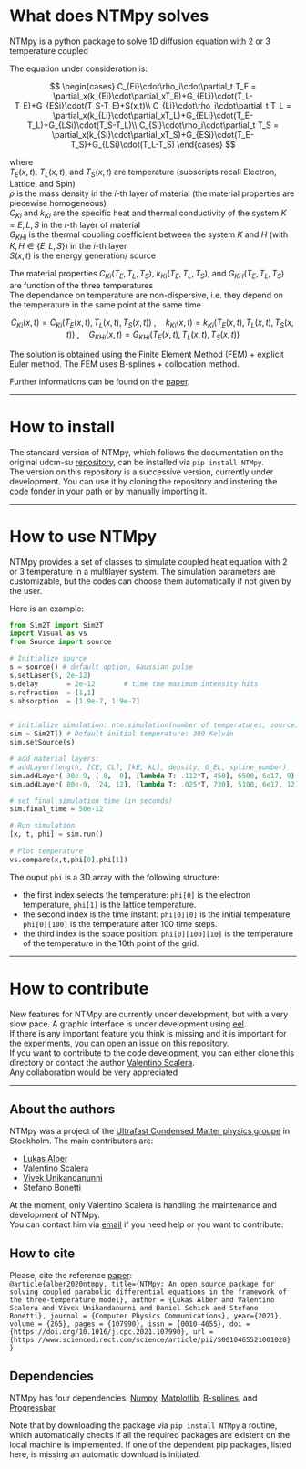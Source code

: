# What does NTMpy solves
NTMpy is a python package to solve 1D diffusion equation with 2 or 3 temperature coupled

The equation under consideration is:

$$
\begin{cases}
C_{Ei}\cdot\rho_i\cdot\partial_t T_E = \partial_x(k_{Ei}\cdot\partial_xT_E)+G_{ELi}\cdot(T_L-T_E)+G_{ESi}\cdot(T_S-T_E)+S(x,t)\\
C_{Li}\cdot\rho_i\cdot\partial_t T_L = \partial_x(k_{Li}\cdot\partial_xT_L)+G_{ELi}\cdot(T_E-T_L)+G_{LSi}\cdot(T_S-T_L)\\
C_{Si}\cdot\rho_i\cdot\partial_t T_S = \partial_x(k_{Si}\cdot\partial_xT_S)+G_{ESi}\cdot(T_E-T_S)+G_{LSi}\cdot(T_L-T_S)
\end{cases}
$$
 
where </br>
$T_E(x,t)$, $T_L(x,t)$, and $T_S(x,t)$ are temperature (subscripts recall Electron, Lattice, and Spin) </br>
$\rho$ is the mass density in the $i$-th layer of material (the material properties are piecewise homogeneous) </br>
$C_{Ki}$ and $k_{Ki}$ are the specific heat and thermal conductivity of the system $K = E,L,S$ in the $i$-th layer of material </br>
$G_{KHi}$ is the thermal coupling coefficient between the system $K$ and $H$ (with $K,H\in \lbrace E,L,S\rbrace$) in the $i$-th layer </br>
$S(x,t)$ is the energy generation/ source </br>

The material properties $C_{Ki}(T_E,T_L,T_S)$, $k_{Ki}(T_E,T_L,T_S)$, and $G_{KH}(T_E,T_L,T_S)$ are function of the three temperatures </br>
The dependance on temperature are non-dispersive, i.e. they depend on the temperature in the same point at the same time

$$C_{Ki}(x,t) = C_{Ki}(T_E(x,t),T_L(x,t),T_S(x,t))\ ,\quad k_{Ki}(x,t) = k_{Ki}(T_E(x,t),T_L(x,t),T_S(x,t))\ ,\quad G_{KHi}(x,t) = G_{KHi}(T_E(x,t),T_L(x,t),T_S(x,t))$$

The solution is obtained using the Finite Element Method (FEM) + explicit Euler method. The FEM uses B-splines + collocation method. 

Further informations can be found on the [paper](https://www.sciencedirect.com/science/article/pii/S0010465521001028?via%3Dihub).

------------------------------------------------------------------------------------------------------------------

# How to install
The standard version of NTMpy, which follows the documentation on the original udcm-su [repository](https://github.com/udcm-su/NTMpy), can be installed via `pip install NTMpy`.</br>
The version on this repository is a successive version, currently under development. You can use it by cloning the repository and instering the code fonder in your path or by manually importing it.

------------------------------------------------------------------------------------------------------------------

# How to use NTMpy
NTMpy provides a set of classes to simulate coupled heat equation with 2 or 3 temperature in a multilayer system.
The simulation parameters are customizable, but the codes can choose them automatically if not given by the user.

Here is an example:
```python
from Sim2T import Sim2T 
import Visual as vs 
from Source import source 

# Initialize source
s = source() # default option, Gaussian pulse
s.setLaser(5, 2e-12)
s.delay       = 2e-12       # time the maximum intensity hits
s.refraction  = [1,1]
s.absorption  = [1.9e-7, 1.9e-7]


# initialize simulation: ntm.simulation(number of temperatures, source)
sim = Sim2T() # Default initial temperature: 300 Kelvin
sim.setSource(s)

# add material layers:
# addLayer(length, [CE, CL], [kE, kL], density, G_EL, spline_number)
sim.addLayer( 30e-9, [ 8,  0], [lambda T: .112*T, 450], 6500, 6e17, 9)
sim.addLayer( 80e-9, [24, 12], [lambda T: .025*T, 730], 5100, 6e17, 12)

# set final simulation time (in seconds)
sim.final_time = 50e-12

# Run simulation
[x, t, phi] = sim.run()
    
# Plot temperature
vs.compare(x,t,phi[0],phi[1])
```

The ouput `phi` is a 3D array with the following structure:
* the first index selects the temperature: `phi[0]` is the electron temperature, `phi[1]` is the lattice temperature.
* the second index is the time instant: `phi[0][0]` is the initial temperature, `phi[0][100]` is the temperature after 100 time steps.
* the third index is the space position: `phi[0][100][10]` is the temperature of the temperature in the 10th point of the grid.

------------------------------------------------------------------------------------------------------------------

# How to contribute
New features for NTMpy are currently under development, but with a very slow pace. A graphic interface is under development using [eel](https://github.com/python-eel/Eel).</br>
If there is any important feature you think is missing and it is important for the experiments, you can open an issue on this repository.</br>
If you want to contribute to the code development, you can either clone this directory or contact the author [Valentino Scalera](mailto:valentino.scalera@uniparthenope.it).</br>
Any collaboration would be very appreciated

------------------------------------------------------------------------------------------------------------------

## About the authors 
NTMpy was a project of the [Ultrafast Condensed Matter physics groupe](http://udcm.fysik.su.se/) in Stockholm. The main contributors are: 
* [Lukas Alber](https://github.com/luksen99) 
* [Valentino Scalera](https://github.com/VaSca92) 
* [Vivek Unikandanunni](https://github.com/VivekUUnni)
* Stefano Bonetti

At the moment, only Valentino Scalera is handling the maintenance and development of NTMpy.</br>
You can contact him via [email](mailto:valentino.scalera@uniparthenope.it) if you need help or you want to contribute.

## How to cite 
Please, cite the reference [paper](https://www.sciencedirect.com/science/article/pii/S0010465521001028):</br>
`@article{alber2020ntmpy,
    title={NTMpy: An open source package for solving coupled parabolic differential equations in the framework of the three-temperature model},
    author = {Lukas Alber and Valentino Scalera and Vivek Unikandanunni and Daniel Schick and Stefano Bonetti},
    journal = {Computer Physics Communications},
    year={2021},
    volume = {265},
    pages = {107990},
    issn = {0010-4655},
    doi = {https://doi.org/10.1016/j.cpc.2021.107990},
    url = {https://www.sciencedirect.com/science/article/pii/S0010465521001028}
}`

## Dependencies
NTMpy has four dependencies: [Numpy](http://www.numpy.org/), [Matplotlib](https://matplotlib.org/), [B-splines](https://github.com/johntfoster), and [Progressbar](https://pypi.org/project/tqdm/2.2.3/)

Note that by downloading the package via `pip install NTMpy` a routine, which automatically checks if all the required packages are existent on the local machine is implemented. If one of the dependent pip packages, listed here, is missing an automatic download is initiated.

  

       
  

 
